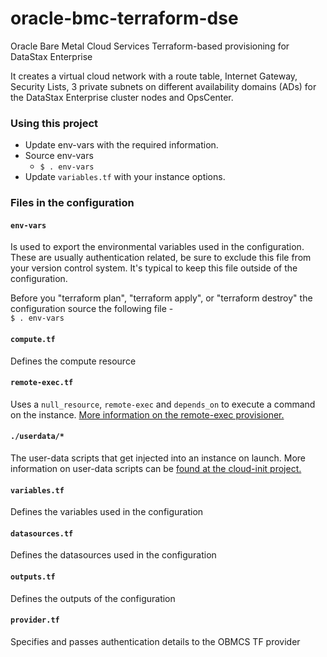 # oracle-bmc-terraform-dse
Oracle Bare Metal Cloud Services Terraform-based provisioning for DataStax Enterprise

It creates a virtual cloud network with a route table, Internet Gateway, Security Lists, 3 private subnets on different availability domains (ADs) for the DataStax Enterprise cluster nodes and OpsCenter. 

### Using this project
* Update env-vars with the required information.
* Source env-vars
  * `$ . env-vars`
* Update `variables.tf` with your instance options.

### Files in the configuration

#### `env-vars`
Is used to export the environmental variables used in the configuration. These are usually authentication related, be sure to exclude this file from your version control system. It's typical to keep this file outside of the configuration.

Before you "terraform plan", "terraform apply", or "terraform destroy" the configuration source the following file -  
`$ . env-vars`

#### `compute.tf`
Defines the compute resource

#### `remote-exec.tf`
Uses a `null_resource`, `remote-exec` and `depends_on` to execute a command on the instance. [More information on the remote-exec provisioner.](https://www.terraform.io/docs/provisioners/remote-exec.html) 

#### `./userdata/*`
The user-data scripts that get injected into an instance on launch. More information on user-data scripts can be [found at the cloud-init project.](https://cloudinit.readthedocs.io/en/latest/topics/format.html)

#### `variables.tf`
Defines the variables used in the configuration

#### `datasources.tf`
Defines the datasources used in the configuration

#### `outputs.tf`
Defines the outputs of the configuration

#### `provider.tf`
Specifies and passes authentication details to the OBMCS TF provider
